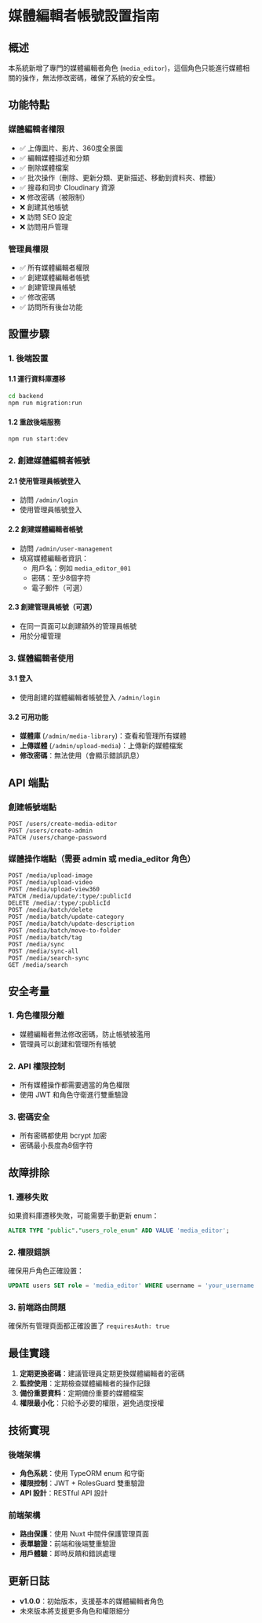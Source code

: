 # 媒體編輯者帳號設置指南

## 概述

本系統新增了專門的媒體編輯者角色 (`media_editor`)，這個角色只能進行媒體相關的操作，無法修改密碼，確保了系統的安全性。

## 功能特點

### 媒體編輯者權限
- ✅ 上傳圖片、影片、360度全景圖
- ✅ 編輯媒體描述和分類
- ✅ 刪除媒體檔案
- ✅ 批次操作（刪除、更新分類、更新描述、移動到資料夾、標籤）
- ✅ 搜尋和同步 Cloudinary 資源
- ❌ 修改密碼（被限制）
- ❌ 創建其他帳號
- ❌ 訪問 SEO 設定
- ❌ 訪問用戶管理

### 管理員權限
- ✅ 所有媒體編輯者權限
- ✅ 創建媒體編輯者帳號
- ✅ 創建管理員帳號
- ✅ 修改密碼
- ✅ 訪問所有後台功能

## 設置步驟

### 1. 後端設置

#### 1.1 運行資料庫遷移
```bash
cd backend
npm run migration:run
```

#### 1.2 重啟後端服務
```bash
npm run start:dev
```

### 2. 創建媒體編輯者帳號

#### 2.1 使用管理員帳號登入
- 訪問 `/admin/login`
- 使用管理員帳號登入

#### 2.2 創建媒體編輯者帳號
- 訪問 `/admin/user-management`
- 填寫媒體編輯者資訊：
  - 用戶名：例如 `media_editor_001`
  - 密碼：至少8個字符
  - 電子郵件（可選）

#### 2.3 創建管理員帳號（可選）
- 在同一頁面可以創建額外的管理員帳號
- 用於分權管理

### 3. 媒體編輯者使用

#### 3.1 登入
- 使用創建的媒體編輯者帳號登入 `/admin/login`

#### 3.2 可用功能
- **媒體庫** (`/admin/media-library`)：查看和管理所有媒體
- **上傳媒體** (`/admin/upload-media`)：上傳新的媒體檔案
- **修改密碼**：無法使用（會顯示錯誤訊息）

## API 端點

### 創建帳號端點
```
POST /users/create-media-editor
POST /users/create-admin
PATCH /users/change-password
```

### 媒體操作端點（需要 admin 或 media_editor 角色）
```
POST /media/upload-image
POST /media/upload-video
POST /media/upload-view360
PATCH /media/update/:type/:publicId
DELETE /media/:type/:publicId
POST /media/batch/delete
POST /media/batch/update-category
POST /media/batch/update-description
POST /media/batch/move-to-folder
POST /media/batch/tag
POST /media/sync
POST /media/sync-all
POST /media/search-sync
GET /media/search
```

## 安全考量

### 1. 角色權限分離
- 媒體編輯者無法修改密碼，防止帳號被濫用
- 管理員可以創建和管理所有帳號

### 2. API 權限控制
- 所有媒體操作都需要適當的角色權限
- 使用 JWT 和角色守衛進行雙重驗證

### 3. 密碼安全
- 所有密碼都使用 bcrypt 加密
- 密碼最小長度為8個字符

## 故障排除

### 1. 遷移失敗
如果資料庫遷移失敗，可能需要手動更新 enum：
```sql
ALTER TYPE "public"."users_role_enum" ADD VALUE 'media_editor';
```

### 2. 權限錯誤
確保用戶角色正確設置：
```sql
UPDATE users SET role = 'media_editor' WHERE username = 'your_username';
```

### 3. 前端路由問題
確保所有管理頁面都正確設置了 `requiresAuth: true`

## 最佳實踐

1. **定期更換密碼**：建議管理員定期更換媒體編輯者的密碼
2. **監控使用**：定期檢查媒體編輯者的操作記錄
3. **備份重要資料**：定期備份重要的媒體檔案
4. **權限最小化**：只給予必要的權限，避免過度授權

## 技術實現

### 後端架構
- **角色系統**：使用 TypeORM enum 和守衛
- **權限控制**：JWT + RolesGuard 雙重驗證
- **API 設計**：RESTful API 設計

### 前端架構
- **路由保護**：使用 Nuxt 中間件保護管理頁面
- **表單驗證**：前端和後端雙重驗證
- **用戶體驗**：即時反饋和錯誤處理

## 更新日誌

- **v1.0.0**：初始版本，支援基本的媒體編輯者角色
- 未來版本將支援更多角色和權限細分 